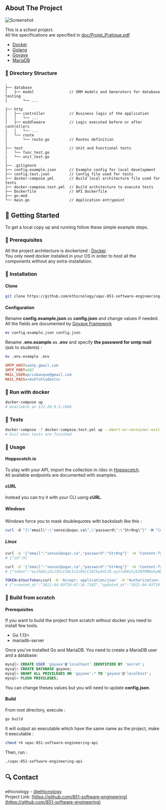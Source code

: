 ## About The Project
![](https://github.com/ethicnology/uqac-851-software-engineering-api/blob/main/doc/logo.png "Screenshot")

This is a school project.  
All the specifications are specified in [doc/Projet_Pratique.pdf](https://github.com/ethicnology/uqac-851-software-engineering-api/blob/main/doc/Projet_Pratique.pdf)

* [Docker](https://www.docker.com)
* [Golang](https://golang.org)  
* [Goyave](https://goyave.dev) 
* [MariaDB](https://mariadb.org) 

### :open_file_folder: Directory Structure
```
.
├── database
│   ├── model                // ORM models and Generators for database testing
│       └── ...

├── http
│   ├── controller           // Business logic of the application
│   │   └── ...
│   ├── middleware           // Logic executed before or after controllers
│   │   └── ...
│   └── route
│       └── route.go         // Routes definition
│
├── test                     // Unit and Functional tests
|   └── func_test.go
|   └── unit_test.go
|
├── .gitignore
├── config.example.json      // Example config for local development
├── config.test.json         // Config file used for tests
├── docker-compose.yml       // Build local architecture file used for tests
├── docker-compose.test.yml  // Build architecture to execute tests
├── Dockerfile               // API Dockerfile
├── go.mod
└── main.go                  // Application entrypoint
```


## :rocket: Getting Started
To get a local copy up and running follow these simple example steps.
### :page_with_curl: Prerequisites
All the project architecture is dockerized : [Docker](https://www.docker.com/products/docker-desktop).  
You only need docker installed in your OS in order to host all the components without any extra-installation.  

### :construction_worker: Installation
#### Clone
```sh
git clone https://github.com/ethicnology/uqac-851-software-engineering-api.git
```
#### Configuration
Rename **config.example.json** as **config.json** and change values if needed.  
All the fields are documented by [Goyave Framework](https://goyave.dev/guide/configuration.html)
```sh
mv config.example.json config.json
```

Rename **.env.example** as **.env** and specify **the password for smtp mail** (ask to students) :
```sh
mv .env.example .env
```

```ini
SMTP_HOST=smtp.gmail.com
SMTP_PORT=587
MAIL_USER=prixbanque@gmail.com
MAIL_PASS=<AskToStudents>
```


### :whale: Run with docker
```sh
docker-compose up
# Available on 172.20.0.3:1984
```

### :pray: Tests
```sh
docker-compose -f docker-compose.test.yml up --abort-on-container-exit --remove-orphans
# Exit when tests are finished
```

### :runner: Usage
#### Hoppscotch.io
To play with your API, import the collection in /doc in [Hoppscotch](https://hoppscotch.io/).  
All available endpoints are documented with examples.  

#### cURL
Instead you can try it with your CLI using **cURL**.  

##### Windows
Windows force you to mask doublequotes with backslash like this : 
```powershell
curl -d "{\"email\":\"sensei@uqac.ca\",\"password\":\"Str0ng\"}" -H "Content-Type: application/json" -X POST http://172.20.0.3:1984/auth/register
```
##### Linux
```sh
curl -d '{"email":"sensei@uqac.ca","password":"Str0ng"}' -H 'Content-Type: application/json' -X POST http://172.20.0.3:1984/auth/register
# {"id":9}
```

```sh
curl -d '{"email":"sensei@uqac.ca","password":"Str0ng"}' -H 'Content-Type: application/json' -X POST http://172.20.0.3:1984/auth/login
# {"token":"eyJhbGciOiJIUzI1NiIsInR5cCI6IkpXVCJ9.eyJleHAiOjE2NTM0NzkyNDQsIm5iZiI6MTYxNzQ3OTI0NCwidXNlcmlkIjoic2Vuc2VpQHVxYWMuY2EifQ.aMRWeebCTfJyUPfsUz5H8Ng1x1L1T10hSKpXoVdyPUY"}
```

```sh
TOKEN=$YourToken;curl -H 'Accept: application/json' -H "Authorization: Bearer ${TOKEN}" -X GET http://172.20.0.3:1984/users/sensei@uqac.ca
# {"created_at":"2021-04-03T19:47:19.718Z","updated_at":"2021-04-03T19:47:19.718Z","deleted_at":null,"id":10,"email":"sensei@uqac.ca","first_name":"","last_name":""}
```

### :hammer: Build from scratch
#### Prerequisites
If you want to build the project from scratch without docker you need to install few tools.
* Go 1.13+
* mariadb-server

Once you've installed Go and MariaDB.
You need to create a MariaDB user and a database:
```sql
mysql> CREATE USER 'goyave'@'localhost' IDENTIFIED BY 'secret';
mysql> CREATE DATABASE goyave;
mysql> GRANT ALL PRIVILEGES ON 'goyave'.* TO 'goyave'@'localhost';
mysql> FLUSH PRIVILEGES;
```
You can change theses values but you will need to update **config.json**.

#### Build
From root directory, execute :
```sh
go build
```
It will output an executable which have the same name as the project, make it executable :
```sh
chmod +X uqac-851-software-engineering-api
```
Then, run :
```sh
./uqac-851-software-engineering-api
```
## :mag: Contact
ethicnology - [@ethicnology](https://twitter.com/ethicnology)  
Project Link: [https://github.com/851-software-engineering](https://github.com/851-software-engineering)
